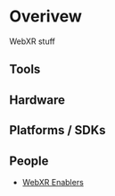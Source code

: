 # Overivew

WebXR stuff

## Tools

## Hardware

## Platforms / SDKs

## People

- [WebXR Enablers](https://xrbootcamp.com/top-xr-enablers-learn-from-the-best-of-the-best/)

